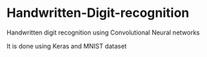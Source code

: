 # Handwritten-Digit-recognition
Handwritten digit recognition using Convolutional Neural networks

It is done using Keras and MNIST dataset
